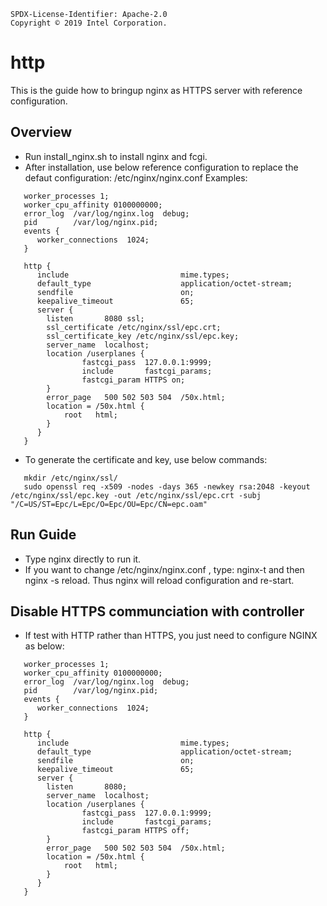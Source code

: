 ```text
SPDX-License-Identifier: Apache-2.0
Copyright © 2019 Intel Corporation.
```

# http

This is the guide how to bringup  nginx as HTTPS server with reference configuration.


## Overview

- Run install_nginx.sh to install nginx and fcgi.
- After installation, use below reference configuration to replace the defaut configuration: /etc/nginx/nginx.conf 
  Examples:
```text
   worker_processes 1;
   worker_cpu_affinity 0100000000;
   error_log  /var/log/nginx.log  debug;
   pid        /var/log/nginx.pid;
   events {
      worker_connections  1024;
   }

   http {
      include                         mime.types;
      default_type                    application/octet-stream;
      sendfile                        on;
      keepalive_timeout               65;
      server {
        listen       8080 ssl;
        ssl_certificate /etc/nginx/ssl/epc.crt;
        ssl_certificate_key /etc/nginx/ssl/epc.key;
        server_name  localhost;
        location /userplanes {
                fastcgi_pass  127.0.0.1:9999;
                include       fastcgi_params;
                fastcgi_param HTTPS on;
        }
        error_page   500 502 503 504  /50x.html;
        location = /50x.html {
            root   html;
        }
      }
   }
```

-  To generate the certificate and key, use below commands:
```text
   mkdir /etc/nginx/ssl/
   sudo openssl req -x509 -nodes -days 365 -newkey rsa:2048 -keyout /etc/nginx/ssl/epc.key -out /etc/nginx/ssl/epc.crt -subj "/C=US/ST=Epc/L=Epc/O=Epc/OU=Epc/CN=epc.oam"
```

## Run Guide
- Type nginx directly to run it.
- If you want to change /etc/nginx/nginx.conf , type: nginx-t  and then nginx -s reload. Thus nginx will reload configuration and re-start.

## Disable HTTPS communciation with controller
- If test with HTTP rather than HTTPS, you just need to configure NGINX as below:
```text
   worker_processes 1;
   worker_cpu_affinity 0100000000;
   error_log  /var/log/nginx.log  debug;
   pid        /var/log/nginx.pid;
   events {
      worker_connections  1024;
   }

   http {
      include                         mime.types;
      default_type                    application/octet-stream;
      sendfile                        on;
      keepalive_timeout               65;
      server {
        listen       8080;
        server_name  localhost;
        location /userplanes {
                fastcgi_pass  127.0.0.1:9999;
                include       fastcgi_params;
                fastcgi_param HTTPS off;
        }
        error_page   500 502 503 504  /50x.html;
        location = /50x.html {
            root   html;
        }
      }
   }
```
